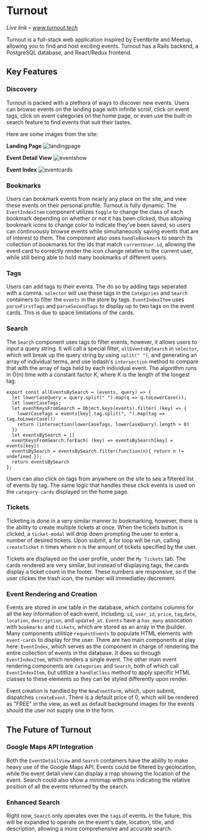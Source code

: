 # Turnout

*Live link – www.turnout.tech*

Turnout is a full-stack web application inspired by Eventbrite and Meetup, allowing you to find and host exciting events. Turnout has a Rails backend, a PostgreSQL database, and React/Redux frontend. 

## Key Features

### Discovery 

Turnout is packed with a plethora of ways to discover new events. Users can browse events on the landing page with infinite scroll, click on event tags, click on event categories on the home page, or even use the built-in search feature to find events that suit their tastes. 

Here are some images from the site:

**Landing Page**
![landingpage](https://github.com/willashley23/Turnout/blob/master/public/landingpage.png)

**Event Detail View**
![eventshow](https://github.com/willashley23/Turnout/blob/master/public/eventshow.png)

**Event Index**
![eventcards](https://github.com/willashley23/Turnout/blob/master/public/events.png)

### Bookmarks

Users can bookmark events from nearly any place on the site, and view these events on their personal profile. Turnout is fully dynamic. The `EventIndexItem` component utilizes `toggle` to change the class of each bookmark depending on whether or not it has been clicked, thus allowing bookmark icons to change color to indicate they've been saved, so users can continuously browse events while simultaneously saving events that are of interest to them. The component also uses `handleBookmark` to search its collection of bookmarks for the ids that match `currentUser.id`, allowing the event card to correctly render the icon change relative to the current user, while still being able to hold many bookmarks of different users. 

### Tags

Users can add tags to their events. The do so by adding tags seperated with a comma. `selector` will use these tags in the `Categories` and `Search` containers to filter the `events` in the store by tags. `EventIndexItem` uses `parseFirstTags` and `parseSecondTags` to display up to two tags on the event cards. This is due to space limitations of the cards.


### Search

The `Search` component uses tags to filter events, however, it allows users to input a query string. It will call a special filter, `allEventsBySearch` in `selector`, which will break up the query string by using `split(" ")`, and generating an array of individual terms, and use lodash's `intersection` method to compare that with the array of tags held by each individual event. The algorithm runs in O(n) time with a constant factor *K*, where *K* is the length of the longest tag:

```
export const allEventsBySearch = (events, query) => {
  let lowerCaseQuery = query.split(" ").map(q => q.toLowerCase());
  let lowerCaseTags;
  let eventKeysFromSearch = Object.keys(events).filter( (key) => {
    lowerCaseTags = events[key].tag.split(", ").map(tag => tag.toLowerCase())
    return (intersection(lowerCaseTags, lowerCaseQuery).length > 0)
  })
  let eventsBySearch = []
  eventKeysFromSearch.forEach( (key) => eventsBySearch[key] = events[key])
  eventsBySearch = eventsBySearch.filter(function(n){ return n != undefined });
  return eventsBySearch
};
```

Users can also click on tags from anywhere on the site to see a filtered list of events by tag. The same logic that handles these click events is used on the `category-cards` displayed on the home page. 


### Tickets

Ticketing is done in a very similar manner to bookmarking, however, there is the ability to create multiple tickets at once. When the tickets button is clicked, a `ticket-modal` will drop down prompting the user to enter a number of desired tickets. Upon submit, a for loop will be run, calling `createTicket` n times where n is the amount of tickets specified by the user. 

Tickets are displayed on the user profile, under the `My Tickets` tab. The cards rendered are very similar, but instead of displaying tags, the cards display a ticket count in the footer. These numbers are responsive, so if the user clickes the trash icon, the number will immediatley decrement. 


### Event Rendering and Creation

Events are stored in one table in the database, which contains columns for all the key information of each event, including: `id`, `user_id`, `price`, `tag`,`date`, `location`, `description`, and `updated_at`. `Events` have a `has_many` assocation with `bookmarks` and `tickets`, which are stored as an array in the jbuilder. Many components utilitize `requestEvents` to populate HTML elements with `event-cards` to display for the user. There are two main components at play here: `EventIndex`, which serves as the component in charge of rendering the entire collection of events in the database. It does so through `EventIndexItem`, which renders a single event. The other main event rendering components are `Categories` and `Search`, both of which call `EventIndexItem`, but utitlize a `handleClass` method to apply specific HTML classes to these elements so they can be styled differently upon render. 

Event creation is handled by the `NewEventForm`, which, upon submit, dispatches `createEvent`. There is a default price of 0, which will be rendered as "FREE" in the view, as well as default background images for the events should the user not supply one in the form. 


## The Future of Turnout

### Google Maps API Integration

Both the `EventDetailView` and `Search` containers have the ability to make heavy use of the Google Maps API. Events could be filtered by geolocation, while the event detail view can display a map showing the location of the event. Search could also show a minimap with pins indicating the relative position of all the events returned by the search.

### Enhanced Search 

Right now, `Search` only operates over the `tags` of events. In the future, this will be expanded to operate on the event's date, location, title, and description, allowing a more comprehensive and accurate search.

